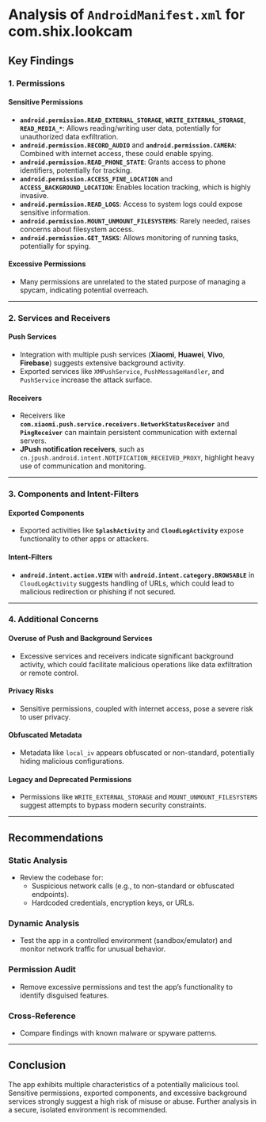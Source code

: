 # Analysis of `AndroidManifest.xml` for com.shix.lookcam

## Key Findings

### 1. Permissions
#### Sensitive Permissions
- **`android.permission.READ_EXTERNAL_STORAGE`**, **`WRITE_EXTERNAL_STORAGE`**, **`READ_MEDIA_*`**: Allows reading/writing user data, potentially for unauthorized data exfiltration.
- **`android.permission.RECORD_AUDIO`** and **`android.permission.CAMERA`**: Combined with internet access, these could enable spying.
- **`android.permission.READ_PHONE_STATE`**: Grants access to phone identifiers, potentially for tracking.
- **`android.permission.ACCESS_FINE_LOCATION`** and **`ACCESS_BACKGROUND_LOCATION`**: Enables location tracking, which is highly invasive.
- **`android.permission.READ_LOGS`**: Access to system logs could expose sensitive information.
- **`android.permission.MOUNT_UNMOUNT_FILESYSTEMS`**: Rarely needed, raises concerns about filesystem access.
- **`android.permission.GET_TASKS`**: Allows monitoring of running tasks, potentially for spying.

#### Excessive Permissions
- Many permissions are unrelated to the stated purpose of managing a spycam, indicating potential overreach.

---

### 2. Services and Receivers
#### Push Services
- Integration with multiple push services (**Xiaomi**, **Huawei**, **Vivo**, **Firebase**) suggests extensive background activity.
- Exported services like `XMPushService`, `PushMessageHandler`, and `PushService` increase the attack surface.

#### Receivers
- Receivers like **`com.xiaomi.push.service.receivers.NetworkStatusReceiver`** and **`PingReceiver`** can maintain persistent communication with external servers.
- **JPush notification receivers**, such as `cn.jpush.android.intent.NOTIFICATION_RECEIVED_PROXY`, highlight heavy use of communication and monitoring.

---

### 3. Components and Intent-Filters
#### Exported Components
- Exported activities like **`SplashActivity`** and **`CloudLogActivity`** expose functionality to other apps or attackers.

#### Intent-Filters
- **`android.intent.action.VIEW`** with **`android.intent.category.BROWSABLE`** in `CloudLogActivity` suggests handling of URLs, which could lead to malicious redirection or phishing if not secured.

---

### 4. Additional Concerns
#### Overuse of Push and Background Services
- Excessive services and receivers indicate significant background activity, which could facilitate malicious operations like data exfiltration or remote control.

#### Privacy Risks
- Sensitive permissions, coupled with internet access, pose a severe risk to user privacy.

#### Obfuscated Metadata
- Metadata like `local_iv` appears obfuscated or non-standard, potentially hiding malicious configurations.

#### Legacy and Deprecated Permissions
- Permissions like `WRITE_EXTERNAL_STORAGE` and `MOUNT_UNMOUNT_FILESYSTEMS` suggest attempts to bypass modern security constraints.

---

## Recommendations

### Static Analysis
- Review the codebase for:
  - Suspicious network calls (e.g., to non-standard or obfuscated endpoints).
  - Hardcoded credentials, encryption keys, or URLs.

### Dynamic Analysis
- Test the app in a controlled environment (sandbox/emulator) and monitor network traffic for unusual behavior.

### Permission Audit
- Remove excessive permissions and test the app’s functionality to identify disguised features.

### Cross-Reference
- Compare findings with known malware or spyware patterns.

---

## Conclusion
The app exhibits multiple characteristics of a potentially malicious tool. Sensitive permissions, exported components, and excessive background services strongly suggest a high risk of misuse or abuse. Further analysis in a secure, isolated environment is recommended.

